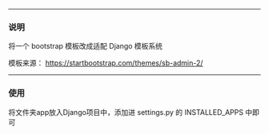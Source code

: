 ----

### 说明
将一个 bootstrap 模板改成适配 Django 模板系统

模板来源： https://startbootstrap.com/themes/sb-admin-2/

-----
### 使用

将文件夹app放入Django项目中，添加进 settings.py 的 INSTALLED_APPS 中即可